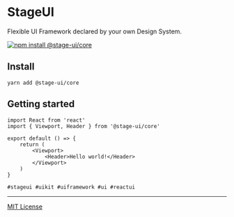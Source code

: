 # StageUI

Flexible UI Framework declared by your own Design System.

[![npm install @stage-ui/core](https://img.shields.io/npm/v/@stage-ui/core?color=blue&label=Documentation&logo=visual-studio-code&style=for-the-badge)](https://stageui.shds.io)

## Install

```
yarn add @stage-ui/core
```

## Getting started

```
import React from 'react'
import { Viewport, Header } from '@stage-ui/core'

export default () => {
    return (
        <Viewport>
            <Header>Hello world!</Header>
        </Viewport>
    )
}
```

`#stageui #uikit #uiframework #ui #reactui`

***
[MIT License](https://github.com/pt-one/StageUI/blob/master/LICENSE)
